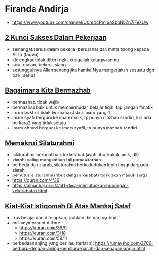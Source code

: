 # Firanda Andirja
* https://www.youtube.com/channel/UCm44PmruoSbuNbZn7jFeXUw

## [2 Kunci Sukses Dalam Pekerjaan](https://www.youtube.com/watch?v=cGsIBLKa7Bo)
* semangat/serius dalam bekerja (berusaha) dan minta tolong kepada Allah (taqwa)
* klo engkau tidak diberi rizki, curigailah ketaqwaanmu
* solat malam, bekerja siang
* sesungguhnya Allah senang jika hamba Nya mengerjakan sesuatu dgn baik, serius

## [Bagaimana Kita Bermazhab](https://www.youtube.com/watch?v=PkOs_jbUwok&list=PLXHX25swM0h-nTWigMfWItRfHwlEYD6Jq)
* bermazhab, tidak wajib
* bermazhab baik untuk mempermudah belajar fiqih, tapi jangan fanatik
* imam bukhari tidak bermahzad dari imam yang 4
* imam syafii berguru ke imam malik, tp punya mazhab sendiri, krn ada perkara2 yang tidak setuju
* imam ahmad berguru ke imam syafii, tp punya mazhab sendiri

## [Memaknai Silaturahmi](https://www.youtube.com/watch?v=fKFjZwL-ggM&index=4&list=PLXHX25swM0h-nTWigMfWItRfHwlEYD6Jq)
* silaturahmi: berbuat baik ke kerabat (ayah, ibu, kakak, adik, dll)
* ziarah: saling menguatkan tali persaudaraan
* berbeda dgn ziarah, silaturahmi berkedudukan lebih tinggi daripada ziarah
* pemutus silaturahmi (ribut dengan kerabat) tidak akan masuk surga
* https://quran.com/4/36
* https://almanhaj.or.id/4141-dosa-memutuskan-hubungan-kekerabatan.html

## [Kiat-Kiat Istiqomah Di Atas Manhaj Salaf](https://www.youtube.com/watch?v=jjeF_P6Zii4&list=PLXHX25swM0h-nTWigMfWItRfHwlEYD6Jq&index=6)
* trus belajar dan diterapkan, jauhkan diri dari syubhat
* mulianya penuntut ilmu:
  * https://quran.com/39/9
  * https://quran.com/3/18
  * https://quran.com/58/11
* perbedaan anjing yang berilmu (terlatih):
  https://rumaysho.com/3706-berburu-dengan-anjing-pemburu-panah-dan-senapan-angin.html
